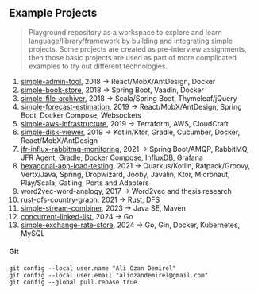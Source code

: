 ## Example Projects

> Playground repository as a workspace to explore and learn language/library/framework by building and integrating
> simple projects.
> Some projects are created as pre-interview assignments, then those basic projects are used as part of more complicated
> examples to try out different technologies.

1. [simple-admin-tool](simple-admin-tool/README.md), 2018 &#8594; React/MobX/AntDesign, Docker
2. [simple-book-store](simple-book-store/README.md), 2018 &#8594; Spring Boot, Vaadin, Docker
3. [simple-file-archiver](simple-file-archiver/README.md), 2018 &#8594; Scala/Spring Boot, Thymeleaf/jQuery
4. [simple-forecast-estimation](simple-forecast-estimation/README.md), 2019 &#8594; React/MobX/AntDesign, Spring Boot,
   Docker Compose, Websockets
5. [simple-aws-infrastructure](simple-aws-infrastructure/README.md), 2019 &#8594; Terraform, AWS, CloudCraft
6. [simple-disk-viewer](simple-disk-viewer/README.md), 2019 &#8594; Kotlin/Ktor, Gradle, Cucumber, Docker,
   React/MobX/AntDesign
7. [jfr-influx-rabbitmq-monitoring](jfr-influx-rabbitmq-monitoring/README.md), 2021 &#8594; Spring Boot/AMQP, RabbitMQ,
   JFR Agent, Gradle, Docker Compose, InfluxDB, Grafana
8. [hexagonal-app-load-testing](hexagonal-app-load-testing/README.md), 2021 &#8594; Quarkus/Kotlin, Ratpack/Groovy,
   Vertx/Java, Spring, Dropwizard, Jooby, Javalin, Ktor, Micronaut, Play/Scala, Gatling, Ports and Adapters
9. word2vec-word-analogy, 2017 &#8594; Word2vec and thesis research
10. [rust-dfs-country-graph](rust-dfs-country-graph/README.md), 2021 &#8594; Rust, DFS
11. [simple-stream-combiner](simple-stream-combiner/README.md), 2023 &#8594; Java SE, Maven
12. [concurrent-linked-list](concurrent-linked-list/README.md), 2024 &#8594; Go
13. [simple-exchange-rate-store](simple-exchange-rate-store/README.md), 2024 &#8594; Go, Gin, Docker, Kubernetes, MySQL

#### Git

```shell
git config --local user.name "Ali Ozan Demirel"
git config --local user.email "aliozandemirel@gmail.com"
git config --global pull.rebase true
```
